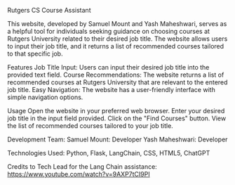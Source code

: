 Rutgers CS Course Assistant

This website, developed by Samuel Mount and Yash Maheshwari, serves as a helpful tool for individuals seeking guidance on choosing courses at Rutgers University related to their desired job title. The website allows users to input their job title, and it returns a list of recommended courses tailored to that specific job.

Features
Job Title Input: Users can input their desired job title into the provided text field.
Course Recommendations: The website returns a list of recommended courses at Rutgers University that are relevant to the entered job title.
Easy Navigation: The website has a user-friendly interface with simple navigation options.

Usage
Open the website in your preferred web browser.
Enter your desired job title in the input field provided.
Click on the "Find Courses" button.
View the list of recommended courses tailored to your job title.

Development Team:
Samuel Mount: Developer
Yash Maheshwari: Developer

Technologies Used:
Python, Flask, LangChain, CSS, HTML5, ChatGPT

Credits to Tech Lead for the Lang Chain assistance:
https://www.youtube.com/watch?v=9AXP7tCI9PI

